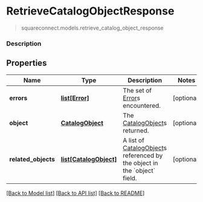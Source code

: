 # RetrieveCatalogObjectResponse
> squareconnect.models.retrieve_catalog_object_response

### Description



## Properties
Name | Type | Description | Notes
------------ | ------------- | ------------- | -------------
**errors** | [**list[Error]**](Error.md) | The set of [Error](#type-error)s encountered. | [optional] 
**object** | [**CatalogObject**](CatalogObject.md) | The [CatalogObject](#type-catalogobject)s returned. | [optional] 
**related_objects** | [**list[CatalogObject]**](CatalogObject.md) | A list of [CatalogObject](#type-catalogobject)s referenced by the object in the &#x60;object&#x60; field. | [optional] 

[[Back to Model list]](../README.md#documentation-for-models) [[Back to API list]](../README.md#documentation-for-api-endpoints) [[Back to README]](../README.md)


